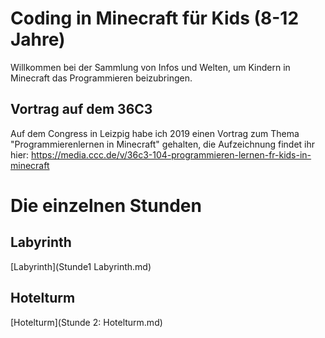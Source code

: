 # Coding in Minecraft für Kids (8-12 Jahre)

Willkommen bei der Sammlung von Infos und Welten, um Kindern in Minecraft das Programmieren beizubringen.

## Vortrag auf dem 36C3

Auf dem Congress in Leizpig habe ich 2019 einen Vortrag zum Thema "Programmierenlernen in Minecraft" gehalten, die Aufzeichnung findet ihr hier:
https://media.ccc.de/v/36c3-104-programmieren-lernen-fr-kids-in-minecraft

# Die einzelnen Stunden

## Labyrinth

[Labyrinth](Stunde1 Labyrinth.md)

## Hotelturm

[Hotelturm](Stunde 2: Hotelturm.md)
